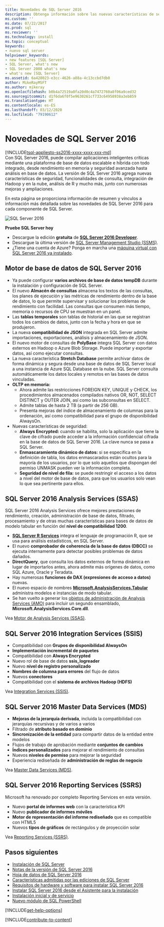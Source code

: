 ```yaml
---
title: Novedades de SQL Server 2016
description: Obtenga información sobre las nuevas características de seguridad de SQL Server 2016, las funciones de consulta, la integración de Hadoop y la nube, el análisis de R y mucho más.
ms.custom: ''
ms.date: 07/22/2017
ms.prod: sql
ms.reviewer: ''
ms.technology: install
ms.topic: conceptual
keywords:
- nuevo sql server
helpviewer_keywords:
- new features [SQL Server]
- SQL Server, what's new
- SQL Server 2008 what's new
- what's new [SQL Server]
ms.assetid: 6a428023-e3cc-4626-a88a-4c13ccbd7db0
author: MikeRayMSFT
ms.author: mikeray
ms.openlocfilehash: b0b4a72519a0fa20d0c4a7472760a8f06a9ced32
ms.sourcegitcommit: d1f6da6f0f5e9630261cf733c64958938a3eb859
ms.translationtype: HT
ms.contentlocale: es-ES
ms.lasthandoff: 03/12/2020
ms.locfileid: "79190612"
---
```

# <a name="whats-new-in-sql-server-2016"></a>Novedades de SQL Server 2016
[!INCLUDE[tsql-appliesto-ss2016-xxxx-xxxx-xxx-md](../includes/tsql-appliesto-ss2016-xxxx-xxxx-xxx-md.md)]  
 Con SQL Server 2016, puede compilar aplicaciones inteligentes críticas mediante una plataforma de base de datos escalable e híbrida con todo integrado, desde rendimiento en memoria y seguridad avanzada hasta análisis en base de datos. La versión de SQL Server 2016 agrega nuevas características de seguridad, funcionalidades de consulta, integración de Hadoop y en la nube, análisis de R y mucho más, junto con numerosas mejoras y ampliaciones. 

En esta página se proporciona información de resumen y vínculos a información más detallada sobre las novedades de SQL Server 2016 para cada componente de SQL Server. 

![SQL Server 2016](../sql-server/media/sql-server-2016.png)

 **Pruebe SQL Server hoy** 
- Descargue la edición **gratuita** de [**SQL Server 2016 Developer**](https://www.microsoft.com/cloud-platform/sql-server-editions-developers).
- Descargue la última versión de [SQL Server Management Studio (SSMS)](../ssms/download-sql-server-management-studio-ssms.md). 
- ¿Tiene una cuenta de Azure? Ponga en marcha una [máquina virtual con SQL Server 2016 ya instalado](https://azuremarketplace.microsoft.com/marketplace/apps/microsoftsqlserver.sql2016sp1-ws2016).

## <a name="sql-server-2016-database-engine"></a>Motor de base de datos de SQL Server 2016
- Ya puede configurar **varios archivos de base de datos tempDB** durante la instalación y configuración de SQL Server.
- El nuevo **Almacén de consultas** almacena los textos de las consultas, los planes de ejecución y las métricas de rendimiento dentro de la base de datos, lo que permite supervisar y solucionar los problemas de rendimiento con facilidad. Las consultas que consumen más tiempo, memoria o recursos de CPU se muestran en un panel.
- Las **tablas temporales** son tablas de historial en las que se registran todos los cambios de datos, junto con la fecha y hora en que se produjeron.
- La nueva **compatibilidad de JSON** integrada en SQL Server admite importaciones, exportaciones, análisis y almacenamiento de JSON.
- El nuevo motor de consultas de **PolyBase** integra SQL Server con datos externos en Hadoop o Azure Blob Storage. Puede importar y exportar datos, así como ejecutar consultas.
- La nueva característica **Stretch Database** permite archivar datos de forma dinámica y segura desde una base de datos de SQL Server local a una instancia de Azure SQL Database en la nube. SQL Server consulta automáticamente los datos locales y remotos en las bases de datos vinculadas. 
- **OLTP en memoria:** 
    - Ahora admite las restricciones FOREIGN KEY, UNIQUE y CHECK, los procedimientos almacenados compilados nativos OR, NOT, SELECT DISTINCT y OUTER JOIN, así como las subconsultas en SELECT.
    - Admite tablas de hasta 2 TB (a partir de 256 GB). 
    - Presenta mejoras del índice de almacenamiento de columnas para la ordenación, así como compatibilidad para el grupo de disponibilidad AlwaysOn.
- Nuevas características de seguridad:
    - **Always Encrypted:** cuando se habilita, solo la aplicación que tiene la clave de cifrado puede acceder a la información confidencial cifrada en la base de datos de SQL Server 2016. La clave nunca se pasa a SQL Server.
    - **Enmascaramiento dinámico de datos:** si se especifica en la definición de tabla, los datos enmascarados están ocultos para la mayoría de los usuarios, por lo que solo aquellos que dispongan del permiso UNMASK pueden ver la información completa.
    - **Seguridad de nivel de fila:** se puede restringir el acceso a los datos a nivel del motor de base de datos, para que los usuarios solo vean lo que sea pertinente para ellos. 

## <a name="sql-server-2016-analysis-services-ssas"></a>SQL Server 2016 Analysis Services (SSAS)
SQL Server 2016 Analysis Services ofrece mejores prestaciones de rendimiento, creación, administración de base de datos, filtrado, procesamiento y de otras muchas características para bases de datos de modelo tabular en función del **nivel de compatibilidad 1200**.
- **[SQL Server R Services](../advanced-analytics/r-services/what-s-new-in-sql-server-r-services.md)** integra el lenguaje de programación R, que se usa para análisis estadísticos, en SQL Server. 
- El nuevo **comprobador de coherencia de la base de datos (DBCC)** se ejecuta internamente para detectar posibles problemas de datos dañados.
- **DirectQuery**, que consulta los datos externos de forma dinámica en lugar de importarlos antes, ahora admite más orígenes de datos, como SQL Azure, Oracle y Teradata. 
- Hay numerosas **funciones de DAX (expresiones de acceso a datos)** nuevas.
- El nuevo espacio de nombres **[Microsoft.AnalysisServices.Tabular](https://msdn.microsoft.com/library/microsoft.analysisservices.tabular.aspx)** administra modelos e instancias de modo tabular. 
- Se han vuelto a generar los [objetos de administración de Analysis Services (AMO)](https://msdn.microsoft.com/library/mt436122.aspx) para incluir un segundo ensamblado, **Microsoft.AnalysisServices.Core.dll**.

Vea [Motor de Analysis Services (SSAS)](https://docs.microsoft.com/analysis-services/what-s-new-in-analysis-services). 

## <a name="sql-server-2016-integration-services-ssis"></a>SQL Server 2016 Integration Services (SSIS)
- Compatibilidad con **Grupos de disponibilidad AlwaysOn**
- **Implementación incremental de paquetes**
- Compatibilidad con **Always Encrypted**
- Nuevo rol de base de datos **ssis_logreader**
- Nuevo **nivel de registro personalizado**
- **Nombres de columna para errores** del flujo de datos 
- Nuevos **conectores**
- Compatibilidad con el **sistema de archivos Hadoop (HDFS)**

Vea [Integration Services (SSIS)](../integration-services/what-s-new-in-integration-services-in-sql-server-2016.md).

## <a name="sql-server-2016-master-data-services-mds"></a>SQL Server 2016 Master Data Services (MDS)
- **Mejoras de la jerarquía derivada**, incluida la compatibilidad con jerarquías recursivas y de varios a varios
- Filtrado de **atributo basado en dominio**
- **Sincronización de la entidad** para compartir datos de la entidad entre modelos
- Flujos de trabajo de aprobación mediante **conjuntos de cambios**
- **Índices personalizados** para mejorar el rendimiento de consultas
- Nuevos **niveles de permiso** para mejorar la seguridad
- Experiencia rediseñada de **administración de reglas de negocio**

Vea [Master Data Services (MDS)](../master-data-services/what-s-new-in-master-data-services-mds.md).

## <a name="sql-server-2016-reporting-services-ssrs"></a>SQL Server 2016 Reporting Services (SSRS)
Microsoft ha renovado por completo Reporting Services en esta versión. 
- Nuevo **portal de informes web** con la característica KPI
- Nuevo **publicador de informes móviles**
- **Motor de representación del informe rediseñado** que es compatible con HTML5 
- Nuevos **tipos de gráficos** de rectángulos y de proyección solar 

Vea [Reporting Services (SSRS)](../reporting-services/what-s-new-in-sql-server-reporting-services-ssrs.md).

## <a name="next-steps"></a>Pasos siguientes   
- [Instalación de SQL Server](../database-engine/install-windows/installation-for-sql-server-2016.md)   
- [Notas de la versión de SQL Server 2016](../sql-server/sql-server-2016-release-notes.md) 
- [Hoja de datos de SQL Server 2016](https://download.microsoft.com/download/C/5/3/C53C3AEF-653C-4598-8721-D522E8AC6A3A/SQL_Server_2016_Everything_Built-In_Datasheet_EN_US.pdf)
- [Características admitidas por las ediciones de SQL Server](https://msdn.microsoft.com/library/cc645993.aspx)
- [Requisitos de hardware y software para instalar SQL Server 2016](../sql-server/install/hardware-and-software-requirements-for-installing-sql-server.md)
- [Instalar SQL Server 2016 desde el Asistente para la instalación ](../database-engine/install-windows/install-sql-server-from-the-installation-wizard-setup.md)
- [Instalación inicial y de servicio](https://msdn.microsoft.com/library/6df72a78-6b36-4bc1-948e-04b4ebe46094)
- [Nuevo módulo de SQL PowerShell](https://blogs.technet.microsoft.com/dataplatforminsider/2016/06/30/sql-powershell-july-2016-update/)

[!INCLUDE[get-help-options](../includes/paragraph-content/get-help-options.md)]

[!INCLUDE[contribute-to-content](../includes/paragraph-content/contribute-to-content.md)]
